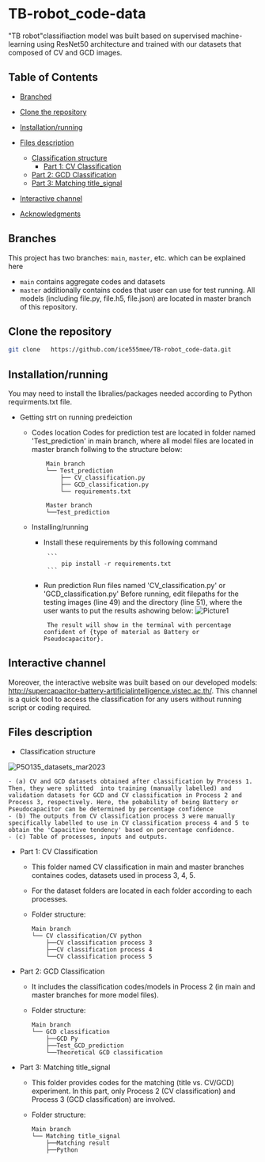 # TB-robot_code-data
"TB robot"classifiaction model was built based on supervised machine-learning using ResNet50 architecture and trained with our datasets that composed of CV and GCD images. 



## Table of Contents
- [Branched](#branches)
- [Clone the repository](#Clone-the-repository)
- [Installation/running](#installation-running)
- [Files description](#files-description)
	- [Classification structure](#classificatio-structure)
    	- [Part 1: CV Classification](#part-1-CV-Classification)
	- [Part 2: GCD Classification](#part-2-GCD-Classification)
	- [Part 3: Matching title_signal](#part-3-Matching-title_signal)
- [Interactive channel](#interactive-channel)

- [Acknowledgments](#acknowledgments)

## Branches

This project has two branches: `main`, `master`, etc. which can be explained here

* `main` contains aggregate codes and datasets
* `master` additionally contains codes that user can use for test running. All models (including file.py, file.h5, file.json) are located in master branch of this repository. 


## Clone the repository
```bash
git clone   https://github.com/ice555mee/TB-robot_code-data.git
```

## Installation/running
You may need to install the libralies/packages needed according to Python requirments.txt file.

* Getting strt on running predeiction
  * Codes location 
  Codes for prediction test are located in folder named 'Test_prediction' in main branch, where all model files are located in master branch follwing to the structure below: 
	```
		Main branch
		└── Test_prediction
		  	├── CV_classification.py
		 	├── GCD_classification.py
		  	└── requirements.txt
		
		Master branch
		└──Test_prediction   	
	```


  * Installing/running
  	 * Install these requirements by this following command
  	 
  			```
				pip install -r requirements.txt
			```
	 * Run prediction 
		Run files named 'CV_classification.py' or 'GCD_classification.py'
			Before running, edit filepaths for the testing images (line 49) and the directory (line 51), where the user wants to put the results ashowing below:
![Picture1](https://user-images.githubusercontent.com/120438949/226878251-15ce403e-4435-452c-b46a-f17846f2f700.png)

			The result will show in the terminal with percentage confident of {type of material as Battery or Pseudocapacitor}.


## Interactive channel
 Moreover, the interactive website was built based on our developed models: 
 http://supercapacitor-battery-artificialintelligence.vistec.ac.th/. 
 This channel is a quick tool to access the classification for any users without running script or coding required.
 

## Files description

* Classification structure

![P5O135_datasets_mar2023](https://user-images.githubusercontent.com/120438949/226878156-5698bba7-d529-4823-a296-f0ae6583fe30.png)

	- (a) CV and GCD datasets obtained after classification by Process 1. Then, they were splitted  into training (manually labelled) and validation datasets for GCD and CV classification in Process 2 and Process 3, respectively. Here, the pobability of being Battery or Pseudocapacitor can be determined by percentage confidence
	- (b) The outputs from CV classification process 3 were manually specifically labelled to use in CV classification process 4 and 5 to obtain the 'Capacitive tendency' based on percentage confidence. 
	- (c) Table of processes, inputs and outputs.

* Part 1: CV Classification
	-	This folder named CV classification in main and master branches containes codes, datasets used in process 3, 4, 5.
	-	For the dataset folders are located in each folder according to each processes. 
	-	Folder structure:

		```
		Main branch
		└── CV classification/CV python
		  	├──CV classification process 3
			├──CV classification process 4
		  	└──CV classification process 5
		```

* Part 2: GCD Classification
	-	It includes the classification codes/models in Process 2 (in main and master branches for more model files).
	-	Folder structure:
	
		```
		Main branch
		└── GCD classification
		  	├──GCD Py
			├──Test_GCD_prediction
		  	└──Theoretical GCD classification
		```


* Part 3: Matching title_signal
	-	This folder provides codes for the matching (title vs. CV/GCD) experiment. In this part, only Process 2 (CV classification) and Process 3 (GCD classification) are involved.
	-	Folder structure:
	
		```
		Main branch
		└── Matching title_signal
		  	├──Matching result
			├──Python  	
		```






